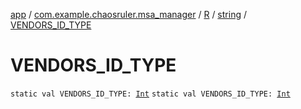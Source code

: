 [app](../../../index.md) / [com.example.chaosruler.msa_manager](../../index.md) / [R](../index.md) / [string](index.md) / [VENDORS_ID_TYPE](.)

# VENDORS_ID_TYPE

`static val VENDORS_ID_TYPE: `[`Int`](https://kotlinlang.org/api/latest/jvm/stdlib/kotlin/-int/index.html)
`static val VENDORS_ID_TYPE: `[`Int`](https://kotlinlang.org/api/latest/jvm/stdlib/kotlin/-int/index.html)